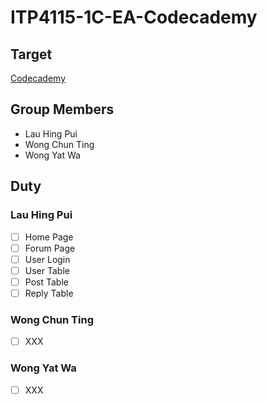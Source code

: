 # ITP4115-1C-EA-Codecademy

## Target
[Codecademy](https://www.example.com)

## Group Members
- Lau Hing Pui
- Wong Chun Ting 
- Wong Yat Wa

## Duty

### Lau Hing Pui
- [ ] Home Page
- [ ] Forum Page
- [ ] User Login
- [ ] User Table
- [ ] Post Table
- [ ] Reply Table

### Wong Chun Ting 
- [ ] XXX


### Wong Yat Wa
- [ ] XXX
